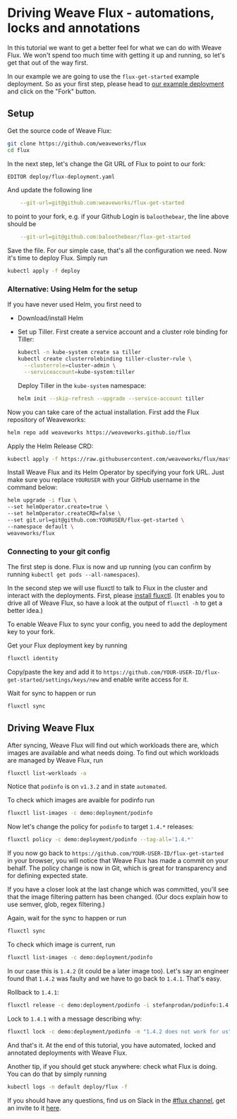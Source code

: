 # Driving Weave Flux - automations, locks and annotations

In this tutorial we want to get a better feel for what we can do with Weave
Flux. We won't spend too much time with getting it up and running, so let's
get that out of the way first.

In our example we are going to use the `flux-get-started` example deployment.
So as your first step, please head to [our example
deployment](https://github.com/weaveworks/flux-get-started) and click on the
"Fork" button.

## Setup

Get the source code of Weave Flux:

```sh
git clone https://github.com/weaveworks/flux
cd flux
```

In the next step, let's change the Git URL of Flux to point to our fork:

```sh
EDITOR deploy/flux-deployment.yaml
```

And update the following line

```yaml
    --git-url=git@github.com:weaveworks/flux-get-started
```

to point to your fork, e.g. if your Github Login is `baloothebear`, the line
above should be

```yaml
    --git-url=git@github.com:baloothebear/flux-get-started
```

Save the file. For our simple case, that's all the configuration we need. Now
it's time to deploy Flux. Simply run

```sh
kubectl apply -f deploy
```

### Alternative: Using Helm for the setup

If you have never used Helm, you first need to

- Download/install Helm
- Set up Tiller. First create a service account and a cluster role binding
  for Tiller:

  ```sh
  kubectl -n kube-system create sa tiller
  kubectl create clusterrolebinding tiller-cluster-rule \
    --clusterrole=cluster-admin \
    --serviceaccount=kube-system:tiller
  ```

  Deploy Tiller in the `kube-system` namespace:

  ```sh
  helm init --skip-refresh --upgrade --service-account tiller
  ```

Now you can take care of the actual installation. First add the Flux
repository of Weaveworks:

```sh
helm repo add weaveworks https://weaveworks.github.io/flux
```

Apply the Helm Release CRD:

```sh
kubectl apply -f https://raw.githubusercontent.com/weaveworks/flux/master/deploy-helm/flux-helm-release-crd.yaml
```

Install Weave Flux and its Helm Operator by specifying your fork URL. Just
make sure you replace `YOURUSER` with your GitHub username in the command
below:

```sh
helm upgrade -i flux \
--set helmOperator.create=true \
--set helmOperator.createCRD=false \
--set git.url=git@github.com:YOURUSER/flux-get-started \
--namespace default \
weaveworks/flux
```

### Connecting to your git config

The first step is done. Flux is now and up running (you can confirm by
running `kubectl get pods --all-namespaces`).

In the second step we will use fluxctl to talk to Flux in the cluster and
interact with the deployments. First, please [install fluxctl](https://github.com/weaveworks/flux/blob/master/site/fluxctl.md#installing-fluxctl).
(It enables you to drive all of Weave Flux, so have a look at the output of
`fluxctl -h` to get a better idea.)

To enable Weave Flux to sync your config, you need to add the deployment key
to your fork.

Get your Flux deployment key by running

```sh
fluxctl identity
```

Copy/paste the key and add it to
`https://github.com/YOUR-USER-ID/flux-get-started/settings/keys/new` and
enable write access for it.

Wait for sync to happen or run

```sh
fluxctl sync
```

## Driving Weave Flux

After syncing, Weave Flux will find out which workloads there are, which
images are available and what needs doing. To find out which workloads are
managed by Weave Flux, run

```sh
fluxctl list-workloads -a
```

Notice that `podinfo` is on `v1.3.2` and in state `automated`.

To check which images are avaible for podinfo run

```sh
fluxctl list-images -c demo:deployment/podinfo
```

Now let's change the policy for `podinfo` to target `1.4.*` releases:

```sh
fluxctl policy -c demo:deployment/podinfo --tag-all='1.4.*'
```

If you now go back to `https://github.com/YOUR-USER-ID/flux-get-started` in
your browser, you will notice that Weave Flux has made a commit on your
behalf. The policy change is now in Git, which is great for transparency and
for defining expected state.

If you have a closer look at the last change which was committed, you'll see
that the image filtering pattern has been changed. (Our docs explain how to
use semver, glob, regex filtering.)

Again, wait for the sync to happen or run

```sh
fluxctl sync
```

To check which image is current, run

```sh
fluxctl list-images -c demo:deployment/podinfo
```

In our case this is `1.4.2` (it could be a later image too). Let's say an
engineer found that `1.4.2` was faulty and we have to go back to `1.4.1`.
That's easy.

Rollback to `1.4.1`:

```sh
fluxctl release -c demo:deployment/podinfo -i stefanprodan/podinfo:1.4.1
```

Lock to `1.4.1` with a message describing why:

```sh
fluxctl lock -c demo:deployment/podinfo -m "1.4.2 does not work for us"
```

And that's it. At the end of this tutorial, you have automated, locked and
annotated deployments with Weave Flux.

Another tip, if you should get stuck anywhere: check what Flux is doing. You
can do that by simply running

```sh
kubectl logs -n default deploy/flux -f
```

If you should have any questions, find us on Slack in the [#flux
channel](https://weave-community.slack.com/messages/flux/), get
an invite to it [here](https://slack.weave.works/).